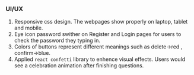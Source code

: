 ### UI/UX
1. Responsive css design. The webpages show properly on laptop, tablet and mobile.
2. Eye icon password swither on Register and Login pages for users to check the password they typing in.
3. Colors of buttons represent different meanings such as delete->red , confirm->blue.
4. Applied `react confetti` library to enhence visual effects. Users would see a celebration animation after finishing questions.